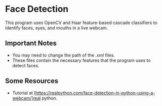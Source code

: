 # Face Detection

This program uses OpenCV and Haar feature-based cascade classifiers to identify faces, eyes, and mouths in a live webcam.

## Important Notes

* You may need to change the path of the _.xml_ files.
* These files contain the necessary features that the program uses to detect faces.

## Some Resources
* Tutorial at [https://realpython.com/face-detection-in-python-using-a-webcam/]real python.
